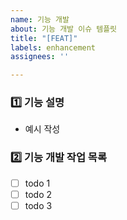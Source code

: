 ```yaml
---
name: 기능 개발
about: 기능 개발 이슈 템플릿
title: "[FEAT]"
labels: enhancement
assignees: ''

---
```


### 1️⃣ 기능 설명
<!-- 개발할 기능에 대해 간단하게 설명해주세요 -->
- 예시 작성

### 2️⃣ 기능 개발 작업 목록
<!-- 해당 기능을 개발하기 위해 해야 할 하위 태스크를 작성해주세요 -->
- [ ] todo 1
- [ ] todo 2
- [ ] todo 3
